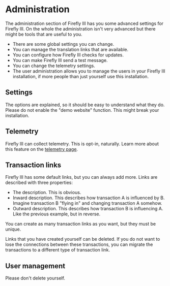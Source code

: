 # Administration

The administration section of Firefly III has you some advanced settings for Firefly III. On the whole the administration isn't very advanced but there might be tools that are useful to you.

* There are some global settings you can change.
* You can manage the translation links that are available.
* You can configure how Firefly III checks for updates.
* You can make Firefly III send a test message.
* You can change the telemetry settings.
* The user administration allows you to manage the users in your Firefly III installation, if more people than just yourself use this installation.

## Settings

The options are explained, so it should be easy to understand what they do. Please do not enable the "demo website" function. This might break your installation.

## Telemetry

Firefly III can collect telemetry. This is opt-in, naturally. Learn more about this feature on the [telemetry page](../support/telemetry).

## Transaction links

Firefly III has some default links, but you can always add more. Links are described with three properties:

* The description. This is obvious.
* Inward description. This describes how transaction A is influenced by B. Imagine transaction B "flying in" and changing transaction A somehow.
* Outward description. This describes how transaction B is influencing A. Like the previous example, but in reverse.

You can create as many transaction links as you want, but they must be unique.

Links that you have created yourself can be deleted. If you do not want to lose the connections between these transactions, you can migrate the transactions to a different type of transaction link.

## User management

Please don't delete yourself.